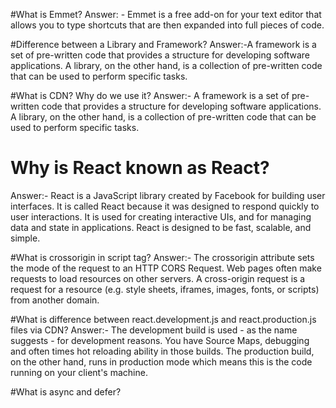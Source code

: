 #What is Emmet?
Answer: - Emmet is a free add-on for your text editor that allows you to type shortcuts that are then expanded into full pieces of code.

#Difference between a Library and Framework?
Answer:-A framework is a set of pre-written code that provides a structure for developing software applications. A library, on the other hand, is a collection of pre-written code that can be used to perform specific tasks.

#What is CDN? Why do we use it?
Answer:- A framework is a set of pre-written code that provides a structure for developing software applications. A library, on the other hand, is a collection of pre-written code that can be used to perform specific tasks.

# Why is React known as React?
Answer:- React is a JavaScript library created by Facebook for building user interfaces. It is called React because it was designed to respond quickly to user interactions. It is used for creating interactive UIs, and for managing data and state in applications. React is designed to be fast, scalable, and simple.

#What is crossorigin in script tag?
Answer:- The crossorigin attribute sets the mode of the request to an HTTP CORS Request. Web pages often make requests to load resources on other servers. A cross-origin request is a request for a resource (e.g. style sheets, iframes, images, fonts, or scripts) from another domain.

#What is difference between react.development.js and react.production.js files via CDN?
Answer:- The development build is used - as the name suggests - for development reasons. You have Source Maps, debugging and often times hot reloading ability in those builds.
The production build, on the other hand, runs in production mode which means this is the code running on your client's machine. 

#What is async and defer?


